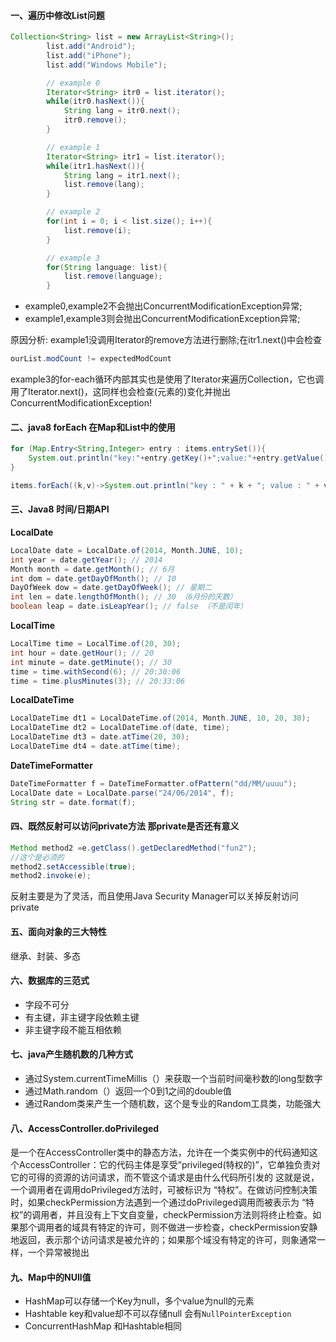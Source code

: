 

#### 一、遍历中修改List问题
```java
Collection<String> list = new ArrayList<String>();
        list.add("Android");
        list.add("iPhone");
        list.add("Windows Mobile");

        // example 0
        Iterator<String> itr0 = list.iterator();
        while(itr0.hasNext()){
            String lang = itr0.next();
            itr0.remove();
        }

        // example 1
        Iterator<String> itr1 = list.iterator();
        while(itr1.hasNext()){
            String lang = itr1.next();
            list.remove(lang);
        }

        // example 2
        for(int i = 0; i < list.size(); i++){
            list.remove(i);
        }

        // example 3
        for(String language: list){
            list.remove(language);
        }
```
- example0,example2不会抛出ConcurrentModificationException异常;
- example1,example3则会抛出ConcurrentModificationException异常;

原因分析:
example1没调用Iterator的remove方法进行删除;在itr1.next()中会检查
```java
ourList.modCount != expectedModCount
```
example3的for-each循环内部其实也是使用了Iterator来遍历Collection，它也调用了Iterator.next()，这同样也会检查(元素的)变化并抛出ConcurrentModificationException!

#### 二、java8 forEach 在Map和List中的使用
```java
for (Map.Entry<String,Integer> entry : items.entrySet()){
    System.out.println("key:"+entry.getKey()+";value:"+entry.getValue());
}

items.forEach((k,v)->System.out.println("key : " + k + "; value : " + v));
```

#### 三、Java8 时间/日期API
**LocalDate**
```java
LocalDate date = LocalDate.of(2014, Month.JUNE, 10);
int year = date.getYear(); // 2014
Month month = date.getMonth(); // 6月
int dom = date.getDayOfMonth(); // 10
DayOfWeek dow = date.getDayOfWeek(); // 星期二
int len = date.lengthOfMonth(); // 30 （6月份的天数）
boolean leap = date.isLeapYear(); // false （不是闰年）
```
**LocalTime**
```java
LocalTime time = LocalTime.of(20, 30);
int hour = date.getHour(); // 20
int minute = date.getMinute(); // 30
time = time.withSecond(6); // 20:30:06
time = time.plusMinutes(3); // 20:33:06
```

**LocalDateTime**
```java
LocalDateTime dt1 = LocalDateTime.of(2014, Month.JUNE, 10, 20, 30);
LocalDateTime dt2 = LocalDateTime.of(date, time);
LocalDateTime dt3 = date.atTime(20, 30);
LocalDateTime dt4 = date.atTime(time);
```
**DateTimeFormatter**
```java
DateTimeFormatter f = DateTimeFormatter.ofPattern("dd/MM/uuuu");
LocalDate date = LocalDate.parse("24/06/2014", f);
String str = date.format(f);
```

#### 四、既然反射可以访问private方法 那private是否还有意义
```java
Method method2 =e.getClass().getDeclaredMethod("fun2");
//这个是必须的
method2.setAccessible(true);
method2.invoke(e);
```
反射主要是为了灵活，而且使用Java Security Manager可以关掉反射访问private

#### 五、面向对象的三大特性
继承、封装、多态

#### 六、数据库的三范式
- 字段不可分
- 有主键，非主键字段依赖主键
- 非主键字段不能互相依赖

#### 七、java产生随机数的几种方式

- 通过System.currentTimeMillis（）来获取一个当前时间毫秒数的long型数字
- 通过Math.random（）返回一个0到1之间的double值
- 通过Random类来产生一个随机数，这个是专业的Random工具类，功能强大

#### 八、AccessController.doPrivileged
是一个在AccessController类中的静态方法，允许在一个类实例中的代码通知这个AccessController：它的代码主体是享受”privileged(特权的)”，它单独负责对它的可得的资源的访问请求，而不管这个请求是由什么代码所引发的
这就是说，一个调用者在调用doPrivileged方法时，可被标识为 “特权”。在做访问控制决策时，如果checkPermission方法遇到一个通过doPrivileged调用而被表示为 “特权”的调用者，并且没有上下文自变量，checkPermission方法则将终止检查。如果那个调用者的域具有特定的许可，则不做进一步检查，checkPermission安静地返回，表示那个访问请求是被允许的；如果那个域没有特定的许可，则象通常一样，一个异常被抛出

#### 九、Map中的NUll值
- HashMap可以存储一个Key为null，多个value为null的元素
- Hashtable key和value却不可以存储null 会有`NullPointerException`
- ConcurrentHashMap 和Hashtable相同
